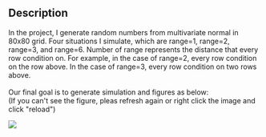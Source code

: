 ## Description
In the project, I generate random numbers from multivariate normal in 80x80 grid. Four situations I simulate, which are range=1, range=2, range=3, and range=6. Number of range represents the distance that every row condition on. For example, in the case of range=2, every row condition on the row above. In the case of range=3, every row condition on two rows above. <br/>
 <br/>
Our final goal is to generate simulation and figures as below: <br/>
(If you can't see the figure, pleas refresh again or right click the image and click "reload")<br/>

<img src="https://drive.google.com/uc?export=view&id=1qbVL2Eudu9GxuGCj2uzyKK2Qdre-ktMZ">
